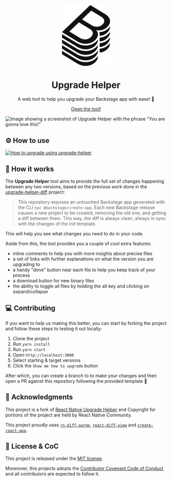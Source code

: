<p align="center">
  <img src="/src/assets/logo.svg" width="150" />
</p>

<h1 align="center">Upgrade Helper</h1>

<p align="center">
  A web tool to help you upgrade your Backstage app with ease! 🚀
</p>

<p align="center">
  <a href="https://backstage.github.io/upgrade-helper">
    Open the tool!
  </a>
</p>

![Image showing a screenshot of Upgrade Helper with the phrase "You are gonna love this!"](https://user-images.githubusercontent.com/6207220/61382138-7a3a6780-a8ac-11e9-8c74-b4cb4830e131.png)

## ⚙️ How to use

[![How to upgrade using upgrade-helper](https://img.youtube.com/vi/fmh_ZGHh_eg/0.jpg)](https://www.youtube.com/watch?v=fmh_ZGHh_eg)

## 🎩 How it works

The **Upgrade Helper** tool aims to provide the full set of changes happening between any two versions, based on the previous work done in the [upgrade-helper-diff](https://github.com/backstage/upgrade-helper-diff) project:

> This repository exposes an untouched Backstage app generated with the CLI `npx @backstage/create-app`. Each new Backstage release causes a new project to be created, removing the old one, and getting a diff between them. This way, the diff is always clean, always in sync with the changes of the init template.

This will help you see what changes you need to do in your code.

Aside from this, the tool provides you a couple of cool extra features:

- inline comments to help you with more insights about precise files
- a set of links with further explanations on what the version you are upgrading to
- a handy "done" button near each file to help you keep track of your process
- a download button for new binary files
- the ability to toggle all files by holding the alt key and clicking on expand/collapse

## 💻 Contributing

If you want to help us making this better, you can start by forking the project and follow these steps to testing it out locally:

1. Clone the project
1. Run `yarn install`
1. Run `yarn start`
1. Open `http://localhost:3000`
1. Select starting & target versions
1. Click the `Show me how to upgrade` button

After which, you can create a branch to to make your changes and then open a PR against this repository following the provided template 🤗

## 📣 Acknowledgments

This project is a fork of [React Native Upgrade Helper](https://github.com/react-native-community/upgrade-helper) and Copyright for portions of the project are held by React Native Community.

This project proudly uses [`rn-diff-purge`](https://github.com/react-native-community/rn-diff-purge), [`react-diff-view`](https://github.com/otakustay/react-diff-view) and [`create-react-app`](https://github.com/facebook/create-react-app).

## 📝 License & CoC

This project is released under the [MIT license](./LICENSE).

Morerover, this projects adopts the [Contributor Covenant Code of Conduct](./CODE_OF_CONDUCT.md) and all contributors are expected to follow it.
